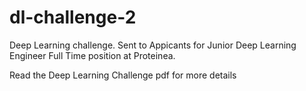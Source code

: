# dl-challenge-2
Deep Learning challenge. Sent to Appicants for Junior Deep Learning Engineer Full Time position at Proteinea.   

Read the Deep Learning Challenge pdf for more details